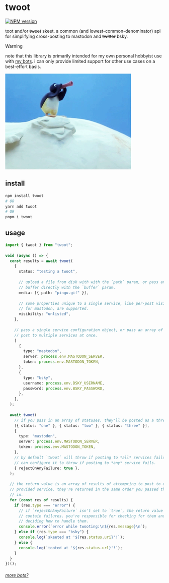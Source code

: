 # twoot

<a href="https://www.npmjs.com/package/twoot">
<img src="https://img.shields.io/npm/v/twoot.svg?logo=npm" alt="NPM version" />
</a>

toot and/or ~~tweet~~ skeet. a common (and lowest-common-denominator) api for simplifying cross-posting to mastodon and ~~twitter~~ bsky.

> [!WARNING]
> note that this library is primarily intended for my own personal hobbyist use with [my bots](https://github.com/lostfictions?tab=repositories&q=botally). i can only provide limited support for other use cases on a best-effort basis.

![noot and/or twoot](pingu.gif)

## install

```sh
npm install twoot
# OR
yarn add twoot
# OR
pnpm i twoot
```

## usage

```ts
import { twoot } from "twoot";

void (async () => {
  const results = await twoot(
    {
      status: "testing a twoot",

      // upload a file from disk with with the `path` param, or pass an image
      // buffer directly with the `buffer` param.
      media: [{ path: "pingu.gif" }],

      // some properties unique to a single service, like per-post visibility
      // for mastodon, are supported.
      visibility: "unlisted",
    },

    // pass a single service configuration object, or pass an array of them to
    // post to multiple services at once.
    [
      {
        type: "mastodon",
        server: process.env.MASTODON_SERVER,
        token: process.env.MASTODON_TOKEN,
      },
      {
        type: "bsky",
        username: process.env.BSKY_USERNAME,
        password: process.env.BSKY_PASSWORD,
      },
    ],
  );

  await twoot(
    // if you pass in an array of statuses, they'll be posted as a thread.
    [{ status: "one" }, { status: "two" }, { status: "three" }],
    {
      type: "mastodon",
      server: process.env.MASTODON_SERVER,
      token: process.env.MASTODON_TOKEN,
    },
    // by default `twoot` will throw if posting to *all* services fails, but you
    // can configure it to throw if posting to *any* service fails.
    { rejectOnAnyFailure: true },
  );

  // the return value is an array of results of attempting to post to each
  // provided service. they're returned in the same order you passed them
  // in.
  for (const res of results) {
    if (res.type === "error") {
      // if `rejectOnAnyFailure` isn't set to `true`, the return value may
      // contain failures. you're responsible for checking for them and
      // deciding how to handle them.
      console.error(`error while twooting:\n${res.message}\n`);
    } else if (res.type === "bsky") {
      console.log(`skeeted at '${res.status.uri}'!`);
    } else {
      console.log(`tooted at '${res.status.url}'!`);
    }
  }
})();
```

###### [more bots?](https://github.com/lostfictions?tab=repositories&q=botally)
